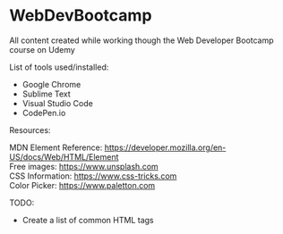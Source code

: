 # WebDevBootcamp
All content created while working though the Web Developer Bootcamp course on Udemy


List of tools used/installed:

 - Google Chrome
 - Sublime Text
 - Visual Studio Code
 - CodePen.io


 Resources:

MDN Element Reference: https://developer.mozilla.org/en-US/docs/Web/HTML/Element <br>
Free images: https://www.unsplash.com <br>
CSS Information: https://www.css-tricks.com <br>
Color Picker: https://www.paletton.com <br>


TODO:

 - Create a list of common HTML tags